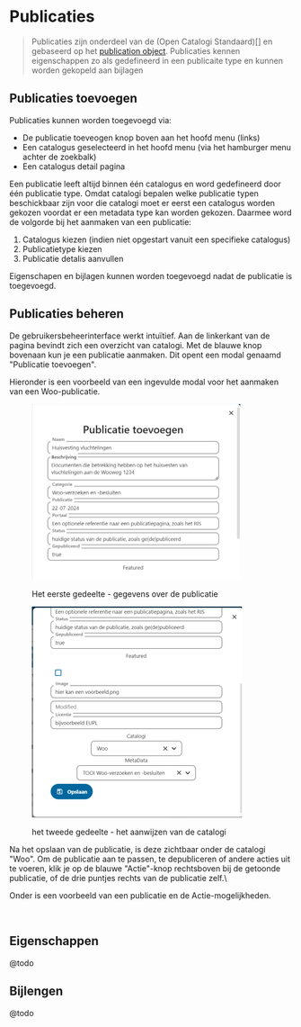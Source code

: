 # Publicaties

> Publicaties zijn onderdeel van de (Open Catalogi Standaard)\[] en gebaseerd op het [publication object](https://conduction.stoplight.io/docs/open-catalogi/9bebd6bf4fe35-publication). Publicaties kennen eigenschappen zo als gedefineerd in een publicaite type en kunnen worden gekopeld aan bijlagen

## Publicaties toevoegen

Publicaties kunnen worden toegevoegd via:

* De publicatie toeveogen knop boven aan het hoofd menu (links)
* Een catalogus geselecteerd in het hoofd menu (via het hamburger menu achter de zoekbalk)
* Een catalogus detail pagina

Een publicatie leeft altijd binnen één catalogus en word gedefineerd door één publicatie type. Omdat catalogi bepalen welke publicatie typen beschickbaar zijn voor die catalogi moet er eerst een catalogus worden gekozen voordat er een metadata type kan worden gekozen. Daarmee word de volgorde bij het aanmaken van een publicatie:

1. Catalogus kiezen (indien niet opgestart vanuit een specifieke catalogus)
2. Publicatietype kiezen
3. Publicatie detalis aanvullen

Eigenschapen en bijlagen kunnen worden toegevoegd nadat de publicatie is toegevoegd.

## Publicaties beheren

De gebruikersbeheerinterface werkt intuïtief. Aan de linkerkant van de pagina bevindt zich een overzicht van catalogi. Met de blauwe knop bovenaan kun je een publicatie aanmaken. Dit opent een modal genaamd "Publicatie toevoegen".

Hieronder is een voorbeeld van een ingevulde modal voor het aanmaken van een Woo-publicatie.

<div align="left">

<figure><img src="../assets/oc_publicatie_toevoegen_form_1.png" alt="" width="371"><figcaption><p>Het eerste gedeelte - gegevens over de publicatie</p></figcaption></figure>

<figure><img src="../assets/Open-Catalogi-Nextcloud.png" alt="" width="374"><figcaption><p>het tweede gedeelte - het aanwijzen van de catalogi</p></figcaption></figure>

</div>

Na het opslaan van de publicatie, is deze zichtbaar onder de catalogi "Woo". Om de publicatie aan te passen, te depubliceren of andere acties uit te voeren, klik je op de blauwe "Actie"-knop rechtsboven bij de getoonde publicatie, of de drie puntjes rechts van de publicatie zelf.\\

Onder is een voorbeeld van een publicatie en de Actie-mogelijkheden.

<figure><img src="../.assets/oc_publicatie_acties.png" alt="" width="375"><figcaption></figcaption></figure>

## Eigenschappen

@todo

## Bijlengen

@todo
